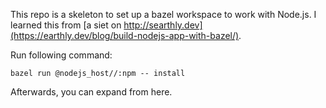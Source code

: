 This repo is a skeleton to set up a bazel workspace to work with Node.js. I learned
this from [a siet on http://searthly.dev](https://earthly.dev/blog/build-nodejs-app-with-bazel/).

Run following command:

`bazel run @nodejs_host//:npm -- install`

Afterwards, you can expand from here.

